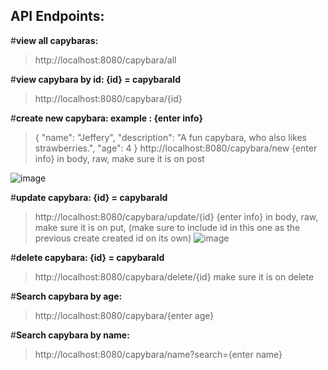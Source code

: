 ## **API Endpoints:**

#**view all capybaras:**
>http://localhost:8080/capybara/all

#**view capybara by id: {id} = capybaraId**
>http://localhost:8080/capybara/{id}

#**create new capybara: example : {enter info}**
>{
>    "name": "Jeffery",
>    "description": "A fun capybara, who also likes strawberries.",
>    "age": 4
>}
>http://localhost:8080/capybara/new
>{enter info} in body, raw, make sure it is on post

![image](https://github.com/user-attachments/assets/de2fd18c-69e1-4a8f-80e5-2884902dd2a6)

#**update capybara: {id} = capybaraId**
>http://localhost:8080/capybara/update/{id}
>{enter info} in body, raw, make sure it is on put, (make sure to include id in this one as the previous create created id on its own)
![image](https://github.com/user-attachments/assets/39dd76a5-c03d-44ff-aaa7-6aee9fd7ed7b)

#**delete capybara: {id} = capybaraId**
>http://localhost:8080/capybara/delete/{id}
>make sure it is on delete

#**Search capybara by age:**
>http://localhost:8080/capybara/{enter age}

#**Search capybara by name:**
>http://localhost:8080/capybara/name?search={enter name}
